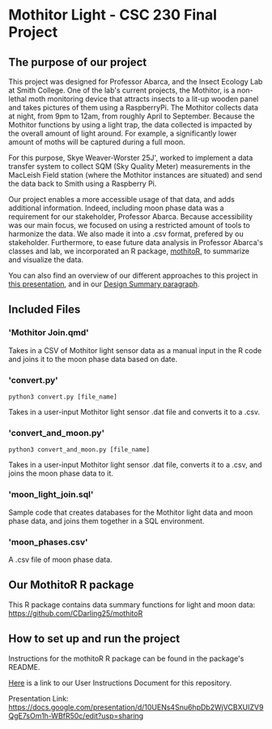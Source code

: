 # Mothitor Light - CSC 230 Final Project

## The purpose of our project

This project was designed for Professor Abarca, and the Insect Ecology Lab at Smith College. One of the lab's current projects, the Mothitor, is a non-lethal moth monitoring device that attracts insects to a lit-up wooden panel and takes pictures of them using a RaspberryPi. The Mothitor collects data at night, from 9pm to 12am, from roughly April to September. Because the Mothitor functions by using a light trap, the data collected is impacted by the overall amount of light around. For example, a significantly lower amount of moths will be captured during a full moon. 

For this purpose, Skye Weaver-Worster 25J', worked to implement a data transfer system to collect SQM (Sky Quality Meter) measurements in the MacLeish Field station (where the Mothitor instances are situated) and send the data back to Smith using a Raspberry Pi.

Our project enables a more accessible usage of that data, and adds additional information. Indeed, including moon phase data was a requirement for our stakeholder, Professor Abarca. Because accessibility was our main focus, we focused on using a restricted amount of tools to harmonize the data. We also made it into a .csv format, prefered by ou stakeholder. Furthermore, to ease future data analysis in Professor Abarca's classes and lab, we incorporated an R package, [mothitoR](https://github.com/CDarling25/mothitoR), to summarize and visualize the data.

You can also find an overview of our different approaches to this project in [this presentation](https://docs.google.com/presentation/d/10UENs4Snu6hpDb2WjVCBXUIZV9QgE7sOm1h-WBfR50c/edit?slide=id.p#slide=id.p), and in our [Design Summary paragraph](https://docs.google.com/document/d/1JP4jJJQ5Bwf0XTVN_It5GripsNAh8PhkWYA-Uh1xmjQ/edit?usp=sharing).

## Included Files

### 'Mothitor Join.qmd'

Takes in a CSV of Mothitor light sensor data as a manual input in the R code and joins it to the moon phase data based on date.

### 'convert.py'

`python3 convert.py [file_name]`

Takes in a user-input Mothitor light sensor .dat file and converts it to a .csv.

### 'convert_and_moon.py'

`python3 convert_and_moon.py [file_name]`

Takes in a user-input Mothitor light sensor .dat file, converts it to a .csv, and joins the moon phase data to it.

### 'moon_light_join.sql'

Sample code that creates databases for the Mothitor light data and moon phase data, and joins them together in a SQL environment.

### 'moon_phases.csv'

A .csv file of moon phase data.

## Our MothitoR R package

This R package contains data summary functions for light and moon data: https://github.com/CDarling25/mothitoR

## How to set up and run the project

Instructions for the mothitoR R package can be found in the package's README.

[Here](https://docs.google.com/document/d/1v3fctFXt-vJz9fwxkUqstpU3buBdYUe5B9BYFOX2wok/edit?usp=sharing) is a link to our User Instructions Document for this repository.

Presentation Link: https://docs.google.com/presentation/d/10UENs4Snu6hpDb2WjVCBXUIZV9QgE7sOm1h-WBfR50c/edit?usp=sharing
